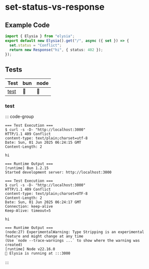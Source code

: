 # set-status-vs-response

## Example Code

```typescript
import { Elysia } from "elysia";
export default new Elysia().get("/", async ({ set }) => {
  set.status = "Conflict";
  return new Response("hi", { status: 402 });
});


```

## Tests

| Test | bun | node |
| --- | --- | --- |
| [test](#test) | 🏃 | 🏃 |

### test

::: code-group

```text [bun]
=== Test Execution ===
$ curl -s -D- "http://localhost:3000"
HTTP/1.1 409 Conflict
content-type: text/plain;charset=utf-8
Date: Sun, 01 Jun 2025 06:24:15 GMT
Content-Length: 2

hi

=== Runtime Output ===
[runtime] Bun 1.2.15
Started development server: http://localhost:3000

```

```text [node]
=== Test Execution ===
$ curl -s -D- "http://localhost:3000"
HTTP/1.1 409 Conflict
content-type: text/plain;charset=UTF-8
Content-Length: 2
Date: Sun, 01 Jun 2025 06:24:17 GMT
Connection: keep-alive
Keep-Alive: timeout=5

hi

=== Runtime Output ===
(node:27) ExperimentalWarning: Type Stripping is an experimental feature and might change at any time
(Use `node --trace-warnings ...` to show where the warning was created)
[runtime] Node v22.16.0
🦊 Elysia is running at :::3000

```

:::
